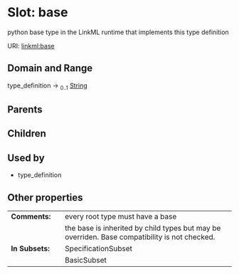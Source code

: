 
# Slot: base


python base type in the LinkML runtime that implements this type definition

URI: [linkml:base](https://w3id.org/linkml/base)


## Domain and Range

type_definition &#8594;  <sub>0..1</sub> [String](types/String.md)

## Parents


## Children


## Used by

 * type_definition

## Other properties

|  |  |  |
| --- | --- | --- |
| **Comments:** | | every root type must have a base |
|  | | the base is inherited by child types but may be overriden.  Base compatibility is not checked. |
| **In Subsets:** | | SpecificationSubset |
|  | | BasicSubset |

